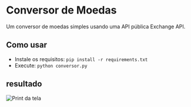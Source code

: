 # Conversor de Moedas

Um conversor de moedas simples usando uma API pública Exchange API.

## Como usar
- Instale os requisitos: `pip install -r requirements.txt`
- Execute: `python conversor.py`

## resultado
![Print da tela](img/print.png)
